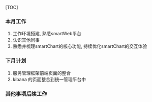 [TOC]





### 本月工作

1. 工作环境搭建, 熟悉smartWeb平台
2. 认识其他同事
3. 熟悉并梳理smartChart的核心功能, 持续优化smartChart的交互体验

### 下月计划

1. 服务管理框架前端页面的整合
2. kibana 的页面整合到统一管理平台中

### 其他事项后续工作

